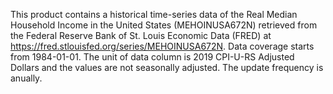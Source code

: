 This product contains a historical time-series data of the Real Median Household Income in the United States (MEHOINUSA672N) retrieved from the Federal Reserve Bank of St. Louis Economic Data (FRED) at https://fred.stlouisfed.org/series/MEHOINUSA672N. Data coverage starts from 1984-01-01. The unit of data column is 2019 CPI-U-RS Adjusted Dollars and the values are not seasonally adjusted. The update frequency is anually.
